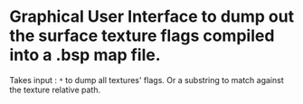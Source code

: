 # Graphical User Interface to dump out the surface texture flags compiled into a .bsp map file.
Takes input : ` * ` to dump all textures' flags.
Or a substring to match against the texture relative path.